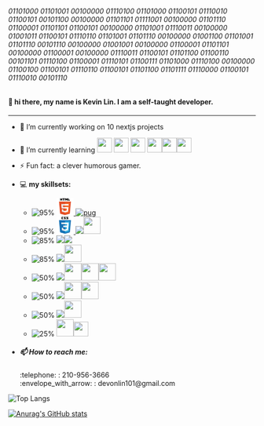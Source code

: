 ###### 01101000 01101001 00100000 01110100 01101000 01100101 01110010 01100101 00101100 00100000 01101101 01111001 00100000 01101110 01100001 01101101 01100101 00100000 01101001 01110011 00100000 01001011 01100101 01110110 01101001 01101110 00100000 01001100 01101001 01101110 00101110 00100000 01001001 00100000 01100001 01101101 00100000 01100001 00100000 01110011 01100101 01101100 01100110 00101101 01110100 01100001 01110101 01100111 01101000 01110100 00100000 01100100 01100101 01110110 01100101 01101100 01101111 01110000 01100101 01110010 00101110
#### 👋 hi there, my name is Kevin Lin. I am a self-taught developer.
<hr>

   

 
- 🔭 I’m currently working on 10 nextjs projects
- 🌱 I’m currently learning      <a href='https://nextjs.org/'><img src='https://tkssharma.com/static/6038e35c19cde1cd7c3e89262a45a01d/1e9e2/nextjs.png' height='30' width='30' /></a> <a href='https://mui.com/'><img src='https://devicons.railway.app/i/materialui.svg' width='30' height='30' /></a> <a href='https://www.typescriptlang.org/'><img src="https://icongr.am/devicon/typescript-original.svg?size=30&color=currentColor" width='30' height='30' /></a> <a href="https://nodejs.org/dist/latest-v17.x/docs/api/index.html"><img src="https://icongr.am/devicon/nodejs-original.svg?size=30&color=currentColor" width='30' height='30'/></a><a href='https://www.mongodb.com/' target='_blank'><img src='https://icongr.am/devicon/mongodb-original.svg?size=35&color=currentColor' width='30' height='30' /></a><a href='https://www.postgresql.org/' target='_blank'><img src='https://devicons.railway.app/i/postgresql.svg' height='30' width='30' /></a>

- ⚡ Fun fact: a clever humorous gamer.

- 💻 **my skillsets:**
  - ![95%](https://progress-bar.dev/95/)  <a href="https://html.spec.whatwg.org/multipage/" target="_blank"> <img src="https://raw.githubusercontent.com/devicons/devicon/master/icons/html5/html5-original-wordmark.svg" alt="html5" width="35" height="35"/> </a><a href="https://pugjs.org" target="_blank"> <img src="https://cdn.worldvectorlogo.com/logos/pug.svg" alt="pug" width="35" height="35"/> </a>  
  - ![95%](https://progress-bar.dev/95/)  <a href="https://www.w3schools.com/css/"> <img src="https://raw.githubusercontent.com/devicons/devicon/master/icons/css3/css3-original-wordmark.svg" alt="css3" width="35" height="35"/> </a><a href='https://sass-lang.com/'><img src='https://icongr.am/devicon/sass-original.svg?size=35&color=currentColor' /></a><a href='https://mui.com/'><img src='https://devicons.railway.app/i/materialui.svg' width='35' height='35' /></a>
  - ![85%](https://progress-bar.dev/85/)     <a href='https://developer.mozilla.org/en-US/docs/Web/JavaScript' target='_blank'><img src='https://icongr.am/devicon/javascript-original.svg?size=35&color=currentColor' /></a><a href='https://www.typescriptlang.org/' target='_blank'><img src='https://icongr.am/devicon/typescript-original.svg?size=35&color=currentColor' /></a>
  - ![85%](https://progress-bar.dev/85/)     <a href='https://reactjs.org/' target='_blank'><img src='https://icongr.am/devicon/react-original.svg?size=35&color=currentColor' /></a><a href='https://neovim.io/'><img src='https://www.vectorlogo.zone/logos/neovimio/neovimio-icon.svg' height='35' width='35'/></a>
  - ![50%](https://progress-bar.dev/50/)     <a href='https://www.mongodb.com/' target='_blank'><img src='https://icongr.am/devicon/mongodb-original.svg?size=35&color=currentColor' /></a><a href='https://www.postgresql.org/' target='_blank'><img src='https://devicons.railway.app/i/postgresql.svg' height='35' width='35' /></a><a href='https://firebase.google.com/?gclid=Cj0KCQjwh_eFBhDZARIsALHjIKfNpJY6qC7xRBu3x8zNIKJTQmRVrVSDacx35JPpgF1737_NTGoic0UaAsLWEALw_wcB&gclsrc=aw.ds' target='_blank'><img src="https://img.icons8.com/color/48/000000/firebase.png" width='35' height='35'/></a><a href='https://www.prisma.io/'><img src='https://devicons.railway.app/i/prisma-light.svg' height='35' width='35' /></a>
  - ![50%](https://progress-bar.dev/50/)     <a href='https://www.linux.org/' target='_blank'><img src='https://icongr.am/devicon/linux-original.svg?size=36&color=currentColor' /></a><a href='http://www.gnu.org/software/bash/' target='_blank'><img src="https://img.icons8.com/plasticine/100/000000/bash.png" width='35' height='35'/></a><a href='https://git-scm.com/' target='_blank'><img src="https://img.icons8.com/color/48/000000/git.png" width='35' height='35'/></a>
   - ![50%](https://progress-bar.dev/50/)    <a href='https://nodejs.org/en/' target='_blank'><img src='https://icongr.am/devicon/nodejs-original.svg?size=36&color=currentColor' /></a><a href='https://www.rust-lang.org/' target='_blank'><img src='https://www.rust-lang.org/logos/rust-logo-64x64.png' width='35' height='35'/></a>
  - ![25%](https://progress-bar.dev/25/)     <a href='https://www.hacker101.com/resources#2' target='_blank'><img src="https://img.icons8.com/fluent/48/000000/hacker.png" width='35' height='35'/></a><a href='https://webassembly.org/' target='_blank'><img src='https://upload.wikimedia.org/wikipedia/commons/thumb/1/1f/WebAssembly_Logo.svg/240px-WebAssembly_Logo.svg.png' width='30' height='30'/></a>

- <h5> 📫 How to reach me:</h5> 
   :telephone: : 210-956-3666  <br />
   :envelope_with_arrow: : devonlin101@gmail.com 

![Top Langs](https://github-readme-stats.vercel.app/api/top-langs/?username=devonlin101&theme=chartreuse-dark&bg_color=22272e)

[![Anurag's GitHub stats](https://github-readme-stats.vercel.app/api?username=devonlin101&show_icons=true&theme=chartreuse-dark&bg_color=22272e)](https://github.com/anuraghazra/github-readme-stats)
<!--
**devonlin/devonlin** is a ✨ _special_ ✨ repository because its `README.md` (this file) appears on your GitHub profile.

////////////////////////////////////////////////////
- 👯 I’m looking to collaborate on ...
- 🤔 I’m looking for help with ...
- 💬 Ask me about ...
- 😄 Pronouns: 
-->
